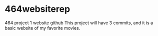 # 464websiterep
464 project 1 website github
This project will have 3 commits, and it is a basic website of my favorite movies. 
